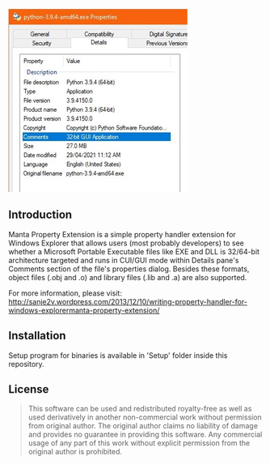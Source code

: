 ![Demo](demo/ExplorerPropertiesDialog.jpg)

## Introduction
Manta Property Extension is a simple property handler extension for Windows Explorer that allows users (most probably developers) to see whether a Microsoft Portable Executable files like EXE and DLL is 32/64-bit architecture targeted and runs in CUI/GUI mode within Details pane's Comments section of the file's properties dialog. Besides these formats, object files (.obj and .o) and library files (.lib and .a) are also supported.

For more information, please visit: http://sanje2v.wordpress.com/2013/12/10/writing-property-handler-for-windows-explorermanta-property-extension/

## Installation
Setup program for binaries is available in 'Setup' folder inside this repository.

## License
> This software can be used and redistributed royalty-free as well as used derivatively in another non-commercial work without permission from original author. The original author claims no liability of damage and provides no guarantee in providing this software. Any commercial usage of any part of this work without explicit permission from the original author is prohibited.